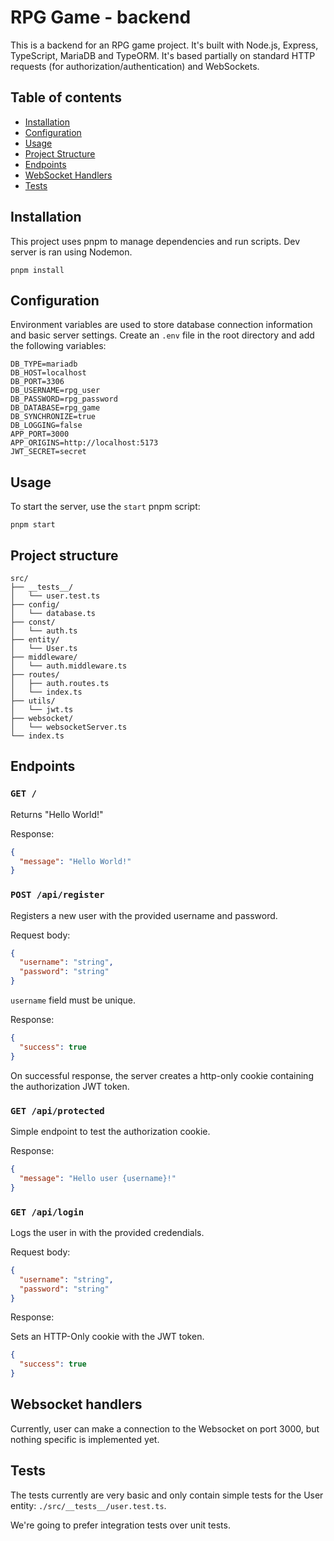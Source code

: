 # RPG Game - backend

This is a backend for an RPG game project. It's built with Node.js, Express, TypeScript, MariaDB and TypeORM. It's based partially on standard HTTP requests (for authorization/authentication) and WebSockets.

## Table of contents

- [Installation](#installation)
- [Configuration](#configuration)
- [Usage](#usage)
- [Project Structure](#project-structure)
- [Endpoints](#endpoints)
- [WebSocket Handlers](#websocket-handlers)
- [Tests](#tests)

## Installation

This project uses pnpm to manage dependencies and run scripts. Dev server is ran using Nodemon.

```
pnpm install
```

## Configuration

Environment variables are used to store database connection information and basic server settings. Create an `.env` file in the root directory and add the following variables:

```env
DB_TYPE=mariadb
DB_HOST=localhost
DB_PORT=3306
DB_USERNAME=rpg_user
DB_PASSWORD=rpg_password
DB_DATABASE=rpg_game
DB_SYNCHRONIZE=true
DB_LOGGING=false
APP_PORT=3000
APP_ORIGINS=http://localhost:5173
JWT_SECRET=secret
```

## Usage

To start the server, use the `start` pnpm script:

```
pnpm start
```

## Project structure

```
src/
├── __tests__/
│   └── user.test.ts
├── config/
│   └── database.ts
├── const/
│   └── auth.ts
├── entity/
│   └── User.ts
├── middleware/
│   └── auth.middleware.ts
├── routes/
│   ├── auth.routes.ts
│   └── index.ts
├── utils/
│   └── jwt.ts
├── websocket/
│   └── websocketServer.ts
└── index.ts
```

## Endpoints

### `GET /`

Returns "Hello World!"

Response:

```json
{
  "message": "Hello World!"
}
```

### `POST /api/register`

Registers a new user with the provided username and password.

Request body:

```json
{
  "username": "string",
  "password": "string"
}
```

`username` field must be unique.

Response:

```json
{
  "success": true
}
```

On successful response, the server creates a http-only cookie containing the authorization JWT token.

### `GET /api/protected`

Simple endpoint to test the authorization cookie.

Response:

```json
{
  "message": "Hello user {username}!"
}
```

### `GET /api/login`

Logs the user in with the provided credendials.

Request body:

```json
{
  "username": "string",
  "password": "string"
}
```

Response:

Sets an HTTP-Only cookie with the JWT token.

```json
{
  "success": true
}
```

## Websocket handlers

Currently, user can make a connection to the Websocket on port 3000, but nothing specific is implemented yet.

## Tests

The tests currently are very basic and only contain simple tests for the User entity: `./src/__tests__/user.test.ts`.

We're going to prefer integration tests over unit tests.
